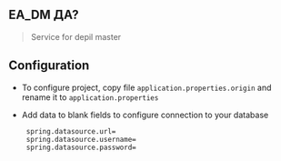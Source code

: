 ## EA_DM ДА?
> Service for depil master

## Configuration
- To configure project, copy file `application.properties.origin` and rename it to `application.properties`
- Add data to blank fields to configure connection to your database

   ``` 
    spring.datasource.url=
    spring.datasource.username=
    spring.datasource.password=
   ```
